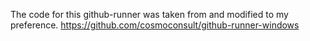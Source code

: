 The code for this github-runner was taken from and modified to my preference.
https://github.com/cosmoconsult/github-runner-windows